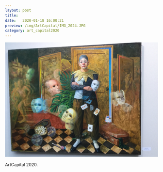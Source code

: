 ```yaml
---
layout: post
title: 
date:   2020-01-18 16:00:21
preview: /img/ArtCapital/IMG_2024.JPG
category: art_capital2020
---
```


![Picture 1](/img/ArtCapital/IMG_2024.JPG) 


ArtCapital 2020.


